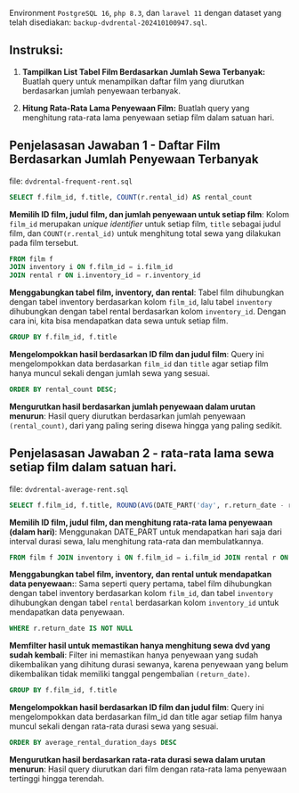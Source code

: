 Environment `PostgreSQL 16`, `php 8.3`, dan `laravel 11` dengan dataset yang telah disediakan: `backup-dvdrental-202410100947.sql`.

## Instruksi:
1. **Tampilkan List Tabel Film Berdasarkan Jumlah Sewa Terbanyak:**
   Buatlah query untuk menampilkan daftar film yang diurutkan berdasarkan jumlah penyewaan terbanyak.

2. **Hitung Rata-Rata Lama Penyewaan Film:**
   Buatlah query yang menghitung rata-rata lama penyewaan setiap film dalam satuan hari.

## Penjelasasan Jawaban 1 - Daftar Film Berdasarkan Jumlah Penyewaan Terbanyak

file: `dvdrental-frequent-rent.sql`

```sql
SELECT f.film_id, f.title, COUNT(r.rental_id) AS rental_count
```

**Memilih ID film, judul film, dan jumlah penyewaan untuk setiap film**: Kolom `film_id` merupakan _unique identifier_ untuk setiap film, `title` sebagai judul film, dan `COUNT(r.rental_id)` untuk menghitung total sewa yang dilakukan pada film tersebut.

```sql
FROM film f
JOIN inventory i ON f.film_id = i.film_id
JOIN rental r ON i.inventory_id = r.inventory_id
```

**Menggabungkan tabel film, inventory, dan rental**: Tabel film dihubungkan dengan tabel inventory berdasarkan kolom `film_id`, lalu tabel `inventory` dihubungkan dengan tabel rental berdasarkan kolom `inventory_id`. Dengan cara ini, kita bisa mendapatkan data sewa untuk setiap film.

```sql
GROUP BY f.film_id, f.title
```

**Mengelompokkan hasil berdasarkan ID film dan judul film**: Query ini mengelompokkan data berdasarkan `film_id` dan `title` agar setiap film hanya muncul sekali dengan jumlah sewa yang sesuai.

```sql
ORDER BY rental_count DESC;
```

**Mengurutkan hasil berdasarkan jumlah penyewaan dalam urutan menurun**: Hasil query diurutkan berdasarkan jumlah penyewaan `(rental_count)`, dari yang paling sering disewa hingga yang paling sedikit.

## Penjelasasan Jawaban 2 - rata-rata lama sewa setiap film dalam satuan hari.

file: `dvdrental-average-rent.sql`

```sql
SELECT f.film_id, f.title, ROUND(AVG(DATE_PART('day', r.return_date - r.rental_date))) AS average_rental_duration_days
```

**Memilih ID film, judul film, dan menghitung rata-rata lama penyewaan (dalam hari)**: Menggunakan DATE_PART untuk mendapatkan hari saja dari interval durasi sewa, lalu menghitung rata-rata dan membulatkannya.

```sql
FROM film f JOIN inventory i ON f.film_id = i.film_id JOIN rental r ON i.inventory_id = r.inventory_id
```

**Menggabungkan tabel film, inventory, dan rental untuk mendapatkan data penyewaan:**: Sama seperti query pertama, tabel film dihubungkan dengan tabel inventory berdasarkan kolom `film_id`, dan tabel `inventory` dihubungkan dengan tabel `rental` berdasarkan kolom `inventory_id` untuk mendapatkan data penyewaan.

```sql
WHERE r.return_date IS NOT NULL
```

**Memfilter hasil untuk memastikan hanya menghitung sewa dvd yang sudah kembali**: Filter ini memastikan hanya penyewaan yang sudah dikembalikan yang dihitung durasi sewanya, karena penyewaan yang belum dikembalikan tidak memiliki tanggal pengembalian `(return_date)`.

```sql
GROUP BY f.film_id, f.title
```

**Mengelompokkan hasil berdasarkan ID film dan judul film**: Query ini mengelompokkan data berdasarkan film_id dan title agar setiap film hanya muncul sekali dengan rata-rata durasi sewa yang sesuai.

```sql
ORDER BY average_rental_duration_days DESC
```

**Mengurutkan hasil berdasarkan rata-rata durasi sewa dalam urutan menurun**: Hasil query diurutkan dari film dengan rata-rata lama penyewaan tertinggi hingga terendah.
